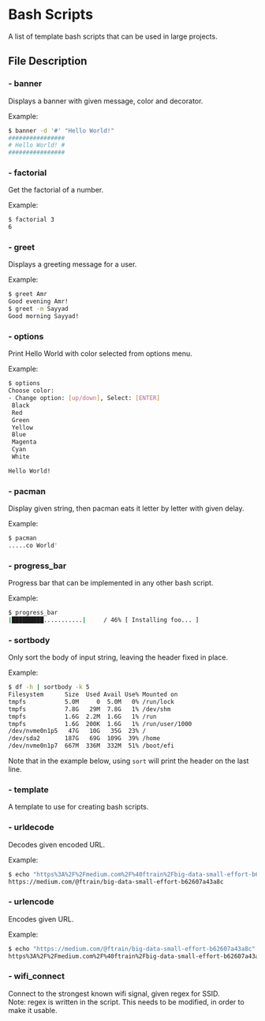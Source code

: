 # Bash Scripts

A list of template bash scripts that can be used in large projects.


## File Description

### - banner
Displays a banner with given message, color and decorator.

Example:
```bash
$ banner -d '#' "Hello World!"
################
# Hello World! #
################
```

### - factorial
Get the factorial of a number.

Example:
```bash
$ factorial 3
6
```

### - greet
Displays a greeting message for a user.

Example:
```bash
$ greet Amr
Good evening Amr!
$ greet -m Sayyad
Good morning Sayyad!
```

### - options
Print Hello World with color selected from options menu.

Example:
```bash
$ options
Choose color:
- Change option: [up/down], Select: [ENTER] 
 Black 
 Red 
 Green 
 Yellow 
 Blue 
 Magenta 
 Cyan 
 White 

Hello World!
```

### - pacman
Display given string, then pacman eats it letter by letter with given delay.

Example:
```bash
$ pacman
.....co World'
```

### - progress_bar
Progress bar that can be implemented in any other bash script.

Example:
```bash
$ progress_bar 
|█████████...........|     / 46% [ Installing foo... ]
```

### - sortbody
Only sort the body of input string, leaving the header fixed in place.

Example:
```bash
$ df -h | sortbody -k 5
Filesystem      Size  Used Avail Use% Mounted on
tmpfs           5.0M     0  5.0M   0% /run/lock
tmpfs           7.8G   29M  7.8G   1% /dev/shm
tmpfs           1.6G  2.2M  1.6G   1% /run
tmpfs           1.6G  200K  1.6G   1% /run/user/1000
/dev/nvme0n1p5   47G   10G   35G  23% /
/dev/sda2       187G   69G  109G  39% /home
/dev/nvme0n1p7  667M  336M  332M  51% /boot/efi
```
Note that in the example below, using `sort` will print the header on the last line.

### - template
A template to use for creating bash scripts.

### - urldecode
Decodes given encoded URL.

Example:
```bash
$ echo "https%3A%2F%2Fmedium.com%2F%40ftrain%2Fbig-data-small-effort-b62607a43a8c" | urldecode 
https://medium.com/@ftrain/big-data-small-effort-b62607a43a8c
```

### - urlencode
Encodes given URL.

Example:
```bash
$ echo "https://medium.com/@ftrain/big-data-small-effort-b62607a43a8c" | urlencode 
https%3A%2F%2Fmedium.com%2F%40ftrain%2Fbig-data-small-effort-b62607a43a8c
```

### - wifi_connect
Connect to the strongest known wifi signal, given regex for SSID.<br>
Note: regex is written in the script. This needs to be modified, in order to make it usable.
